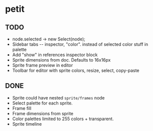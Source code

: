 # petit

## TODO

* node.selected → new Select(node);
* Sidebar tabs -- inspector, "color". instead of selected color stuff in palette
* Add "show" in references inspector block
* Sprite dimensions from doc. Defaults to 16x16px
* Sprite frame preview in editor
* Toolbar for editor with sprite colors, resize, select, copy-paste

## DONE

* Sprite could have nested `sprite/frames` node
* Select palette for each sprite.
* Frame fill
* Frame dimensions from sprite
* Color palettes limited to 255 colors + transparent.
* Sprite timeline
